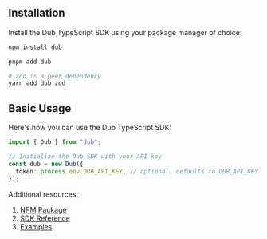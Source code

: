 ## Installation

Install the Dub TypeScript SDK using your package manager of choice:

```bash npm
npm install dub
```

```bash pnpm
pnpm add dub
```

```bash yarn
# zod is a peer dependency
yarn add dub zod
```

## Basic Usage

Here's how you can use the Dub TypeScript SDK:

```typescript
import { Dub } from "dub";

// Initialize the Dub SDK with your API key
const dub = new Dub({
  token: process.env.DUB_API_KEY, // optional, defaults to DUB_API_KEY
});
```

Additional resources:

1. [NPM Package](https://d.to/ts/sdk)
2. [SDK Reference](https://github.com/dubinc/dub-ts/blob/main/README.md)
3. [Examples](https://github.com/dubinc/examples/tree/main/typescript)
